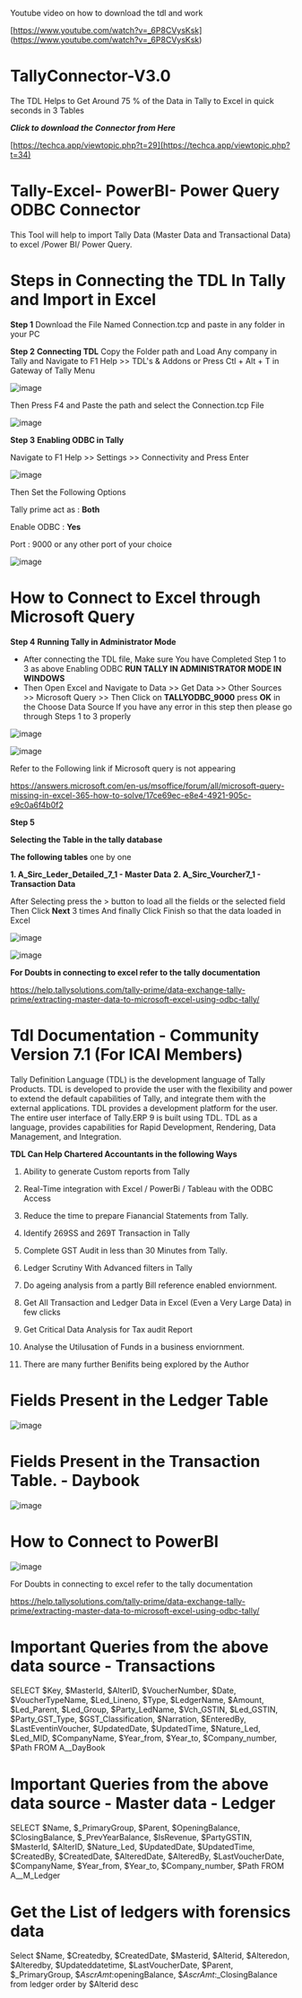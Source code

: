 
Youtube video on how to download the tdl and work

[https://www.youtube.com/watch?v=_6P8CVysKsk] (https://www.youtube.com/watch?v=_6P8CVysKsk)



# TallyConnector-V3.0


The TDL Helps to Get Around 75 % of the Data in Tally to Excel in quick seconds in 3 Tables


***Click to download the Connector from Here***

[https://techca.app/viewtopic.php?t=29](https://techca.app/viewtopic.php?t=34)



# Tally-Excel- PowerBI- Power Query ODBC Connector

This Tool will help to import Tally Data (Master Data and Transactional Data) to excel /Power BI/ Power Query.

# Steps in Connecting the TDL In Tally and Import in Excel
**Step 1**
Download the File Named Connection.tcp and paste in any folder in your PC

**Step 2** **Connecting TDL**
Copy the Folder path and Load Any company in Tally and Navigate to F1 Help >> TDL's & Addons
or Press Ctl + Alt + T in Gateway of Tally Menu

![image](https://github.com/ramajayam-CA/Tally-Connector/assets/12751693/6ccaaf4b-13a6-4dad-9924-75402d64976e)

Then Press F4 and Paste the path and select the Connection.tcp File

![image](https://github.com/user-attachments/assets/da0a9949-3475-4af2-bd8c-439e541bb93d)


**Step 3** **Enabling ODBC in Tally**

Navigate to F1 Help >> Settings >> Connectivity and Press Enter

![image](https://github.com/ramajayam-CA/Tally-Connector/assets/12751693/3002cd7d-c011-416a-96de-0141e26ccb0d)


Then Set the Following Options

Tally prime act as : **Both**

Enable ODBC  : **Yes**

Port : 9000 or any other port of your choice

![image](https://github.com/ramajayam-CA/Tally-Connector/assets/12751693/512921e5-1acd-467b-867f-7e1818cf2dfe)


# How to Connect to  Excel through Microsoft Query


**Step 4** 
  **Running Tally in Administrator Mode**

  - After connecting the TDL file, Make sure You have Completed Step 1 to 3 as above  Enabling ODBC **RUN TALLY IN ADMINISTRATOR MODE IN WINDOWS**
  - Then Open Excel and Navigate to Data >> Get Data >> Other Sources >> Microsoft Query >> Then Click on **TALLYODBC_9000** press **OK** in the Choose Data Source
    If you have any error in this step then please go through Steps 1 to 3 properly

![image](https://github.com/ramajayam-CA/Tally-Connector/assets/12751693/c44ffadb-1380-4ab1-af32-041671d0fb75)


![image](https://github.com/ramajayam-CA/Tally-Connector/assets/12751693/1a3de0f6-4156-4cc1-8722-ec969b1807b1)


Refer to the Following link if Microsoft query is not appearing

https://answers.microsoft.com/en-us/msoffice/forum/all/microsoft-query-missing-in-excel-365-how-to-solve/17ce69ec-e8e4-4921-905c-e9c0a6f4b0f2


**Step 5** 

**Selecting the Table in the tally database**

**The following tables** one by one 

**1. A_Sirc_Leder_Detailed_7_1 - Master Data**
**2. A_Sirc_Vourcher7_1        - Transaction Data**

After Selecting press the > button to load all the fields or the selected field 
Then Click **Next** 3 times And finally Click Finish so that the data loaded in Excel 

![image](https://github.com/user-attachments/assets/43a4762f-7428-468b-95a1-78ad94db3f9f)


![image](https://github.com/ramajayam-CA/Tally-Connector/assets/12751693/6756dfcb-e186-41dc-a17c-8f06327a16af)



**For Doubts in connecting to excel refer to the tally documentation**


https://help.tallysolutions.com/tally-prime/data-exchange-tally-prime/extracting-master-data-to-microsoft-excel-using-odbc-tally/


# Tdl Documentation - Community Version 7.1 (For ICAI Members)


Tally Definition Language (TDL) is the development language of Tally Products. TDL is developed to provide the user with the flexibility and power to extend the default capabilities of Tally, and integrate them with the external applications. TDL provides a development platform for the user. The entire user interface of Tally.ERP 9 is built using TDL. TDL as a language, provides capabilities for Rapid Development, Rendering, Data Management, and Integration.

**TDL Can Help Chartered Accountants in the following Ways**

1. Ability to generate Custom reports from Tally 

2. Real-Time integration with Excel / PowerBi / Tableau with the ODBC Access

3. Reduce the time to prepare Fianancial Statements from Tally.

4. Identify 269SS and 269T Transaction in Tally

5. Complete GST Audit in less than 30 Minutes from Tally.

6. Ledger Scrutiny With Advanced filters in Tally

7. Do ageing analysis from a partly Bill reference enabled enviornment.

8. Get All Transaction and Ledger Data in Excel (Even a Very Large Data) in few clicks

9. Get Critical Data Analysis for Tax audit Report

10. Analyse the Utilusation of Funds in a business enviornment.

11. There are many further Benifits being explored by the Author


# Fields Present in the Ledger Table 

![image](https://github.com/user-attachments/assets/cb7e33b8-0975-48f3-9d60-4b1f179ecf4c)



# Fields Present in the Transaction Table. - Daybook

![image](https://github.com/user-attachments/assets/64f3a1bb-e1a6-405b-b822-d939969d2e4e)




# How to Connect to PowerBI


![image](https://github.com/ramajayam-CA/Tally-Connector/assets/12751693/a919eddb-8cc4-4fd7-9811-579bfc8ffa00)

For Doubts in connecting to excel refer to the tally documentation


https://help.tallysolutions.com/tally-prime/data-exchange-tally-prime/extracting-master-data-to-microsoft-excel-using-odbc-tally/


# Important Queries from the above data source - Transactions


SELECT $Key, $MasterId, $AlterID, $VoucherNumber, $Date, $VoucherTypeName, $Led_Lineno, $Type, $LedgerName, $Amount, $Led_Parent, $Led_Group, $Party_LedName, $Vch_GSTIN, $Led_GSTIN, $Party_GST_Type, $GST_Classification, $Narration, $EnteredBy, $LastEventinVoucher, $UpdatedDate, $UpdatedTime, $Nature_Led, $Led_MID, $CompanyName, $Year_from, $Year_to, $Company_number, $Path
FROM A__DayBook


# Important Queries from the above data source - Master data - Ledger


SELECT $Name, $_PrimaryGroup, $Parent, $OpeningBalance, $ClosingBalance, $_PrevYearBalance, $IsRevenue, $PartyGSTIN, $MasterId, $AlterID, $Nature_Led, $UpdatedDate, $UpdatedTime, $CreatedBy, $CreatedDate, $AlteredDate, $AlteredBy, $LastVoucherDate, $CompanyName, $Year_from, $Year_to, $Company_number, $Path
FROM A__M_Ledger


# Get the List of ledgers with forensics data

Select $Name, $Createdby, $CreatedDate, $Masterid, $Alterid, $Alteredon, $Alteredby, $Updateddatetime, $LastVoucherDate, $Parent, $_PrimaryGroup, $$AscrAmt:$openingBalance, $$AscrAmt:$_ClosingBalance from ledger order by $Alterid desc


